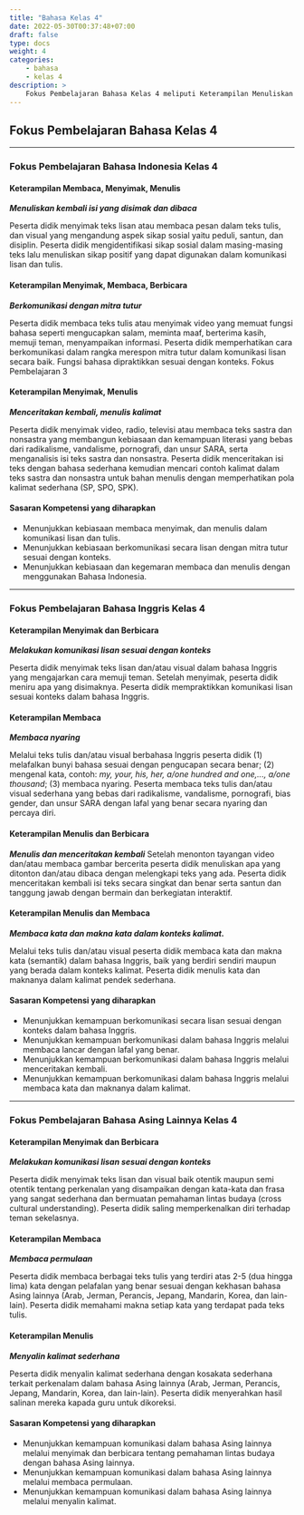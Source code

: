 ```yaml
---
title: "Bahasa Kelas 4"
date: 2022-05-30T00:37:48+07:00
draft: false
type: docs
weight: 4
categories:
    - bahasa
    - kelas 4
description: >
    Fokus Pembelajaran Bahasa Kelas 4 meliputi Keterampilan Menuliskan kembali isi yang disimak dan dibaca, Berkomunikasi dengan mitra tutur, Menceritakan kembali, menulis kalimat, Menulis dan menceritakan kembali, Menyalin kalimat sederhana dalam bahasa Indonesia, Bahasa Inggris dan bahasa lainnya
---
```


## Fokus Pembelajaran Bahasa Kelas 4
---
### Fokus Pembelajaran Bahasa Indonesia Kelas 4
#### Keterampilan Membaca, Menyimak, Menulis
***Menuliskan kembali isi yang disimak dan dibaca***

Peserta didik menyimak teks lisan atau membaca pesan dalam teks tulis, dan visual yang mengandung aspek sikap sosial yaitu peduli, santun, dan disiplin. Peserta didik mengidentifikasi sikap sosial dalam masing-masing teks lalu menuliskan sikap positif yang dapat digunakan dalam komunikasi lisan dan tulis.

#### Keterampilan Menyimak, Membaca, Berbicara
***Berkomunikasi dengan mitra tutur***

Peserta didik membaca teks tulis atau menyimak video yang memuat fungsi bahasa seperti mengucapkan salam, meminta maaf, berterima kasih, memuji teman, menyampaikan informasi. Peserta didik memperhatikan cara berkomunikasi dalam rangka merespon mitra tutur dalam komunikasi lisan secara baik. Fungsi bahasa dipraktikkan sesuai dengan konteks.
Fokus Pembelajaran 3

#### Keterampilan Menyimak, Menulis
***Menceritakan kembali, menulis kalimat***

Peserta didik menyimak video, radio, televisi atau membaca teks sastra dan nonsastra yang membangun kebiasaan dan kemampuan literasi yang bebas dari radikalisme, vandalisme, pornografi, dan unsur SARA, serta menganalisis isi teks sastra dan nonsastra. Peserta didik menceritakan isi teks dengan bahasa sederhana kemudian mencari contoh kalimat dalam teks sastra dan nonsastra untuk bahan menulis dengan memperhatikan pola kalimat sederhana (SP, SPO, SPK).

#### Sasaran Kompetensi yang diharapkan
- Menunjukkan kebiasaan membaca menyimak, dan menulis dalam komunikasi lisan dan tulis.
- Menunjukkan kebiasaan berkomunikasi secara lisan dengan mitra tutur sesuai dengan konteks.
- Menunjukkan kebiasaan dan kegemaran membaca dan menulis dengan menggunakan Bahasa Indonesia.

---
### Fokus Pembelajaran Bahasa Inggris Kelas 4
#### Keterampilan Menyimak dan Berbicara
***Melakukan komunikasi lisan sesuai dengan konteks***

Peserta didik menyimak teks lisan dan/atau visual dalam bahasa Inggris yang mengajarkan cara memuji teman. Setelah menyimak, peserta didik meniru apa yang disimaknya. Peserta didik mempraktikkan komunikasi lisan sesuai konteks dalam bahasa Inggris.

#### Keterampilan Membaca
***Membaca nyaring***

Melalui teks tulis dan/atau visual berbahasa Inggris peserta didik (1) melafalkan bunyi bahasa sesuai dengan pengucapan secara benar; (2) mengenal kata, contoh: *my, your, his, her, a/one hundred and one,..., a/one thousand*; (3) membaca nyaring. Peserta membaca teks tulis dan/atau visual sederhana yang bebas dari radikalisme, vandalisme, pornografi, bias gender, dan unsur SARA dengan lafal yang benar secara nyaring dan percaya diri.

#### Keterampilan Menulis dan Berbicara
***Menulis dan menceritakan kembali***
Setelah menonton tayangan video dan/atau membaca gambar bercerita peserta didik menuliskan apa yang ditonton dan/atau dibaca dengan melengkapi teks yang ada. Peserta didik menceritakan kembali isi teks secara singkat dan benar serta santun dan tanggung jawab dengan bermain dan berkegiatan interaktif.

#### Keterampilan Menulis dan Membaca
***Membaca kata dan makna kata dalam konteks kalimat.***

Melalui teks tulis dan/atau visual peserta didik membaca kata dan makna kata (semantik) dalam bahasa Inggris, baik yang berdiri sendiri maupun yang berada dalam konteks kalimat. Peserta didik menulis kata dan maknanya dalam kalimat pendek sederhana.

#### Sasaran Kompetensi yang diharapkan
- Menunjukkan kemampuan berkomunikasi secara lisan sesuai dengan konteks dalam bahasa Inggris.
- Menunjukkan kemampuan berkomunikasi dalam bahasa Inggris melalui membaca lancar dengan lafal yang benar.
- Menunjukkan kemampuan berkomunikasi dalam bahasa Inggris melalui menceritakan kembali.
- Menunjukkan kemampuan berkomunikasi dalam bahasa Inggris melalui membaca kata dan maknanya dalam kalimat.

---
### Fokus Pembelajaran Bahasa Asing Lainnya Kelas 4

#### Keterampilan Menyimak dan Berbicara
***Melakukan komunikasi lisan sesuai dengan konteks***

Peserta didik menyimak teks lisan dan visual baik otentik maupun semi otentik tentang perkenalan yang disampaikan dengan kata-kata dan frasa yang sangat sederhana dan bermuatan pemahaman lintas budaya (cross cultural understanding). Peserta didik saling memperkenalkan diri terhadap teman sekelasnya.

#### Keterampilan Membaca
***Membaca permulaan***

Peserta didik membaca berbagai teks tulis yang terdiri atas 2-5 (dua hingga lima) kata dengan pelafalan yang benar sesuai dengan kekhasan bahasa Asing lainnya (Arab, Jerman, Perancis, Jepang, Mandarin, Korea, dan lain-lain). Peserta didik memahami makna setiap kata yang terdapat pada teks tulis.

#### Keterampilan Menulis
***Menyalin kalimat sederhana***

Peserta didik menyalin kalimat sederhana dengan kosakata sederhana terkait perkenalam dalam bahasa Asing lainnya (Arab, Jerman, Perancis, Jepang, Mandarin, Korea, dan lain-lain). Peserta didik menyerahkan hasil salinan mereka kapada guru untuk dikoreksi.

#### Sasaran Kompetensi yang diharapkan
- Menunjukkan kemampuan komunikasi dalam bahasa Asing lainnya melalui menyimak dan berbicara tentang pemahaman lintas budaya dengan bahasa Asing lainnya.
- Menunjukkan kemampuan komunikasi dalam bahasa Asing lainnya melalui membaca permulaan.
- Menunjukkan kemampuan komunikasi dalam bahasa Asing lainnya melalui menyalin kalimat.